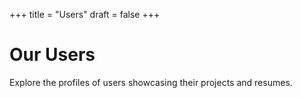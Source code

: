 +++
title = "Users"
draft = false
+++

# Our Users
Explore the profiles of users showcasing their projects and resumes.


